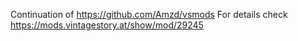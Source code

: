 Continuation of https://github.com/Amzd/vsmods
For details check https://mods.vintagestory.at/show/mod/29245
